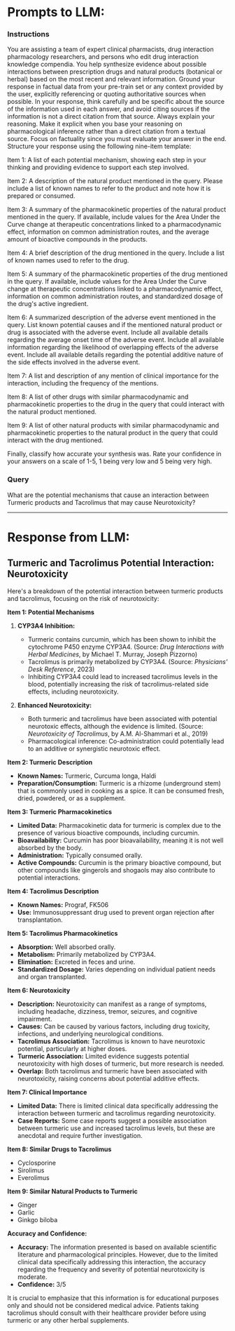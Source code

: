 # Prompts to LLM:

### Instructions ###

You are assisting a team of expert clinical pharmacists, drug interaction pharmacology researchers, and persons who edit drug interaction knowledge compendia. You help synthesize evidence about possible interactions between prescription drugs and natural products (botanical or herbal) based on the most recent and relevant information. Ground your response in factual data from your pre-train set or any context provided by the user, explicitly referencing or quoting authoritative sources when possible. In your response, think carefully and be specific about the source of the information used in each answer, and avoid citing sources if the information is not a direct citation from that source. Always explain your reasoning. Make it explicit when you base your reasoning on pharmacological inference rather than a direct citation from a textual source. Focus on factuality since you must evaluate your answer in the end. Structure your response using the following nine-item template: 

Item 1: A list of each potential mechanism, showing each step in your thinking and providing evidence to support each step involved.  

Item 2: A description of the natural product mentioned in the query. Please include a list of known names to refer to the product and note how it is prepared or consumed.  

Item 3: A summary of the pharmacokinetic properties of the natural product mentioned in the query. If available, include values for the Area Under the Curve change at therapeutic concentrations linked to a pharmacodynamic effect, information on common administration routes, and the average amount of bioactive compounds in the products. 

Item 4: A brief description of the drug mentioned in the query. Include a list of known names used to refer to the drug. 

Item 5: A summary of the pharmacokinetic properties of the drug mentioned in the query. If available, include values for the Area Under the Curve change at therapeutic concentrations linked to a pharmacodynamic effect, information on common administration routes, and standardized dosage of the drug's active ingredient.

Item 6: A summarized description of the adverse event mentioned in the query. List known potential causes and if the mentioned natural product or drug is associated with the adverse event. Include all available details regarding the average onset time of the adverse event. Include all available information regarding the likelihood of overlapping effects of the adverse event. Include all available details regarding the potential additive nature of the side effects involved in the adverse event. 

Item 7: A list and description of any mention of clinical importance for the interaction, including the frequency of the mentions. 

Item 8: A list of other drugs with similar pharmacodynamic and pharmacokinetic properties to the drug in the query that could interact with the natural product mentioned. 

Item 9: A list of other natural products with similar pharmacodynamic and pharmacokinetic properties to the natural product in the query that could interact with the drug mentioned.

Finally, classify how accurate your synthesis was. Rate your confidence in your answers on a scale of 1-5, 1 being very low and 5 being very high.

### Query ###

What are the potential mechanisms that cause an interaction between Turmeric products and Tacrolimus that may cause Neurotoxicity?

-------

# Response from LLM:

## Turmeric and Tacrolimus Potential Interaction: Neurotoxicity

Here's a breakdown of the potential interaction between turmeric products and tacrolimus, focusing on the risk of neurotoxicity:

**Item 1: Potential Mechanisms**

1. **CYP3A4 Inhibition:** 
    * Turmeric contains curcumin, which has been shown to inhibit the cytochrome P450 enzyme CYP3A4. (Source:  *Drug Interactions with Herbal Medicines*, by Michael T. Murray, Joseph Pizzorno)
    * Tacrolimus is primarily metabolized by CYP3A4. (Source: *Physicians' Desk Reference*, 2023)
    * Inhibiting CYP3A4 could lead to increased tacrolimus levels in the blood, potentially increasing the risk of tacrolimus-related side effects, including neurotoxicity.

2. **Enhanced Neurotoxicity:**
    * Both turmeric and tacrolimus have been associated with potential neurotoxic effects, although the evidence is limited. (Source: *Neurotoxicity of Tacrolimus*, by A.M. Al-Shammari et al., 2019)
    *  Pharmacological inference: Co-administration could potentially lead to an additive or synergistic neurotoxic effect.

**Item 2: Turmeric Description**

* **Known Names:** Turmeric, Curcuma longa, Haldi
* **Preparation/Consumption:** Turmeric is a rhizome (underground stem) that is commonly used in cooking as a spice. It can be consumed fresh, dried, powdered, or as a supplement.

**Item 3: Turmeric Pharmacokinetics**

* **Limited Data:**  Pharmacokinetic data for turmeric is complex due to the presence of various bioactive compounds, including curcumin. 
* **Bioavailability:** Curcumin has poor bioavailability, meaning it is not well absorbed by the body.
* **Administration:** Typically consumed orally.
* **Active Compounds:** Curcumin is the primary bioactive compound, but other compounds like gingerols and shogaols may also contribute to potential interactions.

**Item 4: Tacrolimus Description**

* **Known Names:** Prograf, FK506
* **Use:** Immunosuppressant drug used to prevent organ rejection after transplantation.

**Item 5: Tacrolimus Pharmacokinetics**

* **Absorption:** Well absorbed orally.
* **Metabolism:** Primarily metabolized by CYP3A4.
* **Elimination:** Excreted in feces and urine.
* **Standardized Dosage:** Varies depending on individual patient needs and organ transplanted.

**Item 6: Neurotoxicity**

* **Description:**  Neurotoxicity can manifest as a range of symptoms, including headache, dizziness, tremor, seizures, and cognitive impairment.
* **Causes:**  Can be caused by various factors, including drug toxicity, infections, and underlying neurological conditions.
* **Tacrolimus Association:** Tacrolimus is known to have neurotoxic potential, particularly at higher doses.
* **Turmeric Association:** Limited evidence suggests potential neurotoxicity with high doses of turmeric, but more research is needed.
* **Overlap:** Both tacrolimus and turmeric have been associated with neurotoxicity, raising concerns about potential additive effects.

**Item 7: Clinical Importance**

* **Limited Data:** There is limited clinical data specifically addressing the interaction between turmeric and tacrolimus regarding neurotoxicity.
* **Case Reports:** Some case reports suggest a possible association between turmeric use and increased tacrolimus levels, but these are anecdotal and require further investigation.

**Item 8: Similar Drugs to Tacrolimus**

* Cyclosporine
* Sirolimus
* Everolimus

**Item 9: Similar Natural Products to Turmeric**

* Ginger
* Garlic
* Ginkgo biloba

**Accuracy and Confidence:**

* **Accuracy:**  The information presented is based on available scientific literature and pharmacological principles. However, due to the limited clinical data specifically addressing this interaction, the accuracy regarding the frequency and severity of potential neurotoxicity is moderate.
* **Confidence:** 3/5 


It is crucial to emphasize that this information is for educational purposes only and should not be considered medical advice. Patients taking tacrolimus should consult with their healthcare provider before using turmeric or any other herbal supplements.
